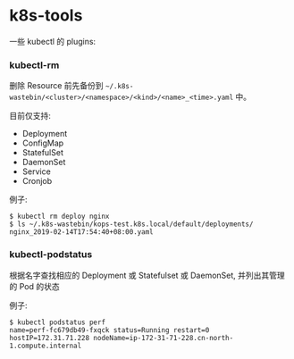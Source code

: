 # k8s-tools

一些 kubectl 的 plugins:

### kubectl-rm
删除 Resource 前先备份到 `~/.k8s-wastebin/<cluster>/<namespace>/<kind>/<name>_<time>.yaml` 中。

目前仅支持:
* Deployment
* ConfigMap
* StatefulSet
* DaemonSet
* Service
* Cronjob

例子:
```
$ kubectl rm deploy nginx
$ ls ~/.k8s-wastebin/kops-test.k8s.local/default/deployments/
nginx_2019-02-14T17:54:40+08:00.yaml
```

### kubectl-podstatus
根据名字查找相应的 Deployment 或 Statefulset 或 DaemonSet, 并列出其管理的 Pod 的状态

例子:
```
$ kubectl podstatus perf
name=perf-fc679db49-fxqck status=Running restart=0 hostIP=172.31.71.228 nodeName=ip-172-31-71-228.cn-north-1.compute.internal
```
